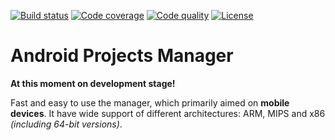 [![Build status](https://travis-ci.org/lem0nez/apm.svg?branch=master)](https://travis-ci.org/lem0nez/apm)
[![Code coverage](https://codecov.io/gh/lem0nez/apm/branch/master/graph/badge.svg)](https://codecov.io/gh/lem0nez/apm)
[![Code quality](https://api.codacy.com/project/badge/Grade/52a2655d3470411e8593ec058b8aadc1)](https://www.codacy.com/app/lem0nez/apm)
[![License](https://img.shields.io/github/license/lem0nez/apm.svg)](https://github.com/lem0nez/apm/blob/master/LICENSE)

# Android Projects Manager
**At this moment on development stage!**

Fast and easy to use the manager, which primarily aimed on **mobile devices**.
It have wide support of different architectures: ARM, MIPS and x86
*(including 64-bit versions)*.
